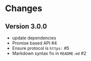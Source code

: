 # Changes

## Version 3.0.0

* update dependencies
* Promise based API #4
* Ensure protocol is `https:` #5
* Markdown syntax fix in `README.md` #2


